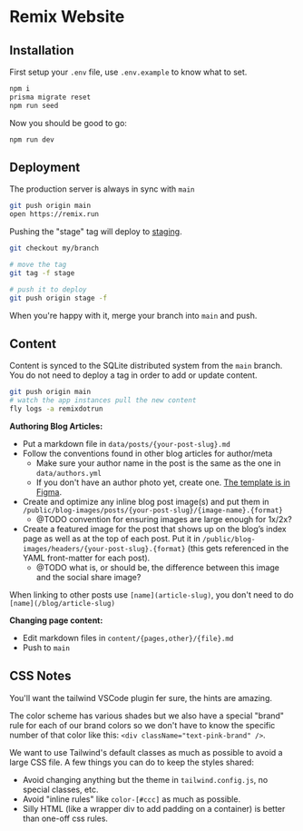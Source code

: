 # Remix Website

## Installation

First setup your `.env` file, use `.env.example` to know what to set.

```sh
npm i
prisma migrate reset
npm run seed
```

Now you should be good to go:

```
npm run dev
```

## Deployment

The production server is always in sync with `main`

```sh
git push origin main
open https://remix.run
```

Pushing the "stage" tag will deploy to [staging](https://remixdotrunstage.fly.dev/blog).

```sh
git checkout my/branch

# move the tag
git tag -f stage

# push it to deploy
git push origin stage -f
```

When you're happy with it, merge your branch into `main` and push.

## Content

Content is synced to the SQLite distributed system from the `main` branch. You do not need to deploy a tag in order to add or update content.

```sh
git push origin main
# watch the app instances pull the new content
fly logs -a remixdotrun
```

**Authoring Blog Articles:**

- Put a markdown file in `data/posts/{your-post-slug}.md`
- Follow the conventions found in other blog articles for author/meta
  - Make sure your author name in the post is the same as the one in `data/authors.yml`
  - If you don't have an author photo yet, create one. [The template is in Figma](https://www.figma.com/file/6G68ZVNbR6bMHl2p8727xi/www.remix.run?node-id=6%3A2).
- Create and optimize any inline blog post image(s) and put them in `/public/blog-images/posts/{your-post-slug}/{image-name}.{format}`
  - @TODO convention for ensuring images are large enough for 1x/2x?
- Create a featured image for the post that shows up on the blog’s index page as well as at the top of each post. Put it in `/public/blog-images/headers/{your-post-slug}.{format}` (this gets referenced in the YAML front-matter for each post).
  - @TODO what is, or should be, the difference between this image and the social share image?

When linking to other posts use `[name](article-slug)`, you don't need to do `[name](/blog/article-slug)`

**Changing page content:**

- Edit markdown files in `content/{pages,other}/{file}.md`
- Push to `main`

## CSS Notes

You'll want the tailwind VSCode plugin fer sure, the hints are amazing.

The color scheme has various shades but we also have a special "brand" rule for each of our brand colors so we don't have to know the specific number of that color like this: `<div className="text-pink-brand" />`.

We want to use Tailwind's default classes as much as possible to avoid a large CSS file. A few things you can do to keep the styles shared:

- Avoid changing anything but the theme in `tailwind.config.js`, no special classes, etc.
- Avoid "inline rules" like `color-[#ccc]` as much as possible.
- Silly HTML (like a wrapper div to add padding on a container) is better than one-off css rules.
